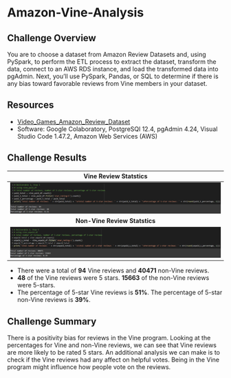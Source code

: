 # Amazon-Vine-Analysis

## Challenge Overview
You are to choose a dataset from Amazon Review Datasets and, using PySpark, to perform the ETL process to extract the dataset, transform the data, connect to an AWS RDS instance, and load the transformed data into pgAdmin. Next, you’ll use PySpark, Pandas, or SQL to determine if there is any bias toward favorable reviews from Vine members in your dataset.

## Resources
- [Video_Games_Amazon_Review_Dataset](https://s3.amazonaws.com/amazon-reviews-pds/tsv/amazon_reviews_us_Video_Games_v1_00.tsv.gz)
- Software: Google Colaboratory, PostgreSQl 12.4, pgAdmin 4.24, Visual Studio Code 1.47.2, Amazon Web Services (AWS)

## Challenge Results

| **Vine Review Statstics** |
|:--------------------------------------:|
| ![vine_paid](images/vine_paid.png) |
| **Non-Vine Review Statstics** |
| ![vine_unpaid](images/vine_unpaid.png) |

- There were a total of **94** Vine reviews and **40471** non-Vine reviews.
- **48** of the Vine reviews were 5 stars. **15663** of the non-Vine reviews were 5-stars.
- The percentage of 5-star Vine reviews is **51%**. The percentage of 5-star non-Vine reviews is **39%**.

## Challenge Summary
There is a positivity bias for reviews in the Vine program. Looking at the percentages for Vine and non-Vine reviews, we can see that Vine reviews are more likely to be rated 5 stars. An additional analysis we can make is to check if the Vine reviews had any affect on helpful votes. Being in the Vine program might influence how people vote on the reviews.
